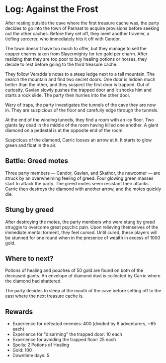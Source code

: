 # Log: Against the Frost

After resting outside the cave where the first treasure cache was, the party decides to go into the town of Parnast to 
acquire provisions before seeking out the other caches. Before they set off, they meet another traveler, a tiefling
sorcerer, who immediately hits it off with Candor.

The town doesn't have too much to offer, but they manage to sell the copper charms taken from Slayermighty for ten gold
per charm. After realizing that they are too poor to buy healing potions or horses, they decide to rest before going to
the third treasure cache.

They follow Veradda's notes to a steep ledge next to a tall mountain. The search the mountain and find two secret doors.
One door is hidden much better than the other, and they suspect the first door is trapped. Out of curiosity, Gavlan 
slowly pushes the trapped door and it shocks him and starts a rock slide. The party then hurries into the other door.

Wary of traps, the party investigates the tunnels of the cave they are now in. They are suspicious of the floor and 
carefully edge through the tunnels.

At the end of the winding tunnels, they find a room with an icy floor. Two giants lay dead in the middle of the room
having killed one another. A giant diamond on a pedestal is at the opposite end of the room.

Suspicious of the diamond, Carric looses an arrow at it. It starts to glow green and float in the air.

## Battle: Greed motes

Three party members &mdash; Candor, Gavlan, and Skathor, the newcomer &mdash; are struck by an overwhelming feeling of 
greed. Four glowing green masses start to attack the party. The greed motes seem resistant their attacks. Carric then
destroys the diamond with another arrow, and the motes quickly die.

## Stung by greed

After destroying the motes, the party members who were stung by greed struggle to overcome great psychic pain. Upon
relieving themselves of the immediate mental torment, they feel cursed. Until cured, these players will be stunned for
one round when in the presence of wealth in excess of 1000 gold.

## Where to next?

Potions of healing and pouches of 50 gold are found on both of the deceased giants. An envelope of diamond dust is 
collected by Carric where the diamond had shattered.

The party decides to sleep at the mouth of the cave before setting off to the east where the next treasure cache is.

## Rewards

- Experience for defeated enemies: 400 (divided by 6 adventurers, ~65 each)
- Experience for "disarming" the trapped door: 10 each
- Experience for avoiding the trapped floor: 25 each
- Spoils: 2 Potions of Healing
- Gold: 100
- Downtime days: 5
